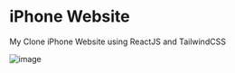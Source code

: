 # iPhone Website

My Clone iPhone Website using ReactJS and TailwindCSS

![image](https://github.com/Angel45003/iphone-website/assets/155915830/8a25a68d-2a99-46bd-8f60-ec9d921e93b4)
